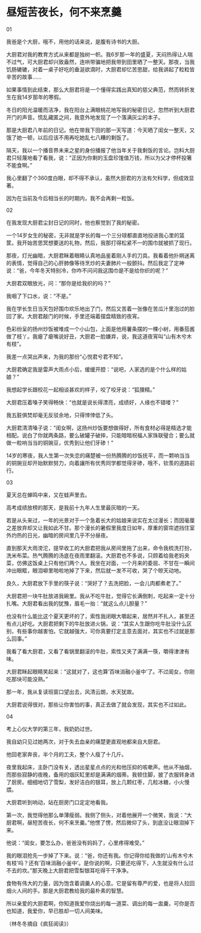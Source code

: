# 昼短苦夜长，何不来烹羹

01 

我爸是个大厨，哦不，用他的话来说，是腹有诗书的大厨。 

大厨君对我的教育方式从来都是独树一帜。我6岁那一年的盛夏，天闷热得让人喘不过气，可大厨君却兴致盎然，连哄带骗地把我带到田里晒了一整天。那夜，当我饥肠辘辘，对着一桌子好吃的垂涎欲滴时，大厨君却忆苦思甜，给我讲起了粒粒皆辛苦的故事…… 

如果事情到此结束，那么大厨君将是一个懂得实践出真知的慈父典范，然而转折发生在我14岁那年的寒假。 

冬日的阳光温暖而洁净，我在阳台上满眼桃花地写我的秘密日记，忽然听到大厨君开门的声音。慌乱藏匿之间，我意外地发现了一个落满灰尘的本子。 

那是大厨君八年前的日记。他在带我下田的那一天写道：今天晒了闺女一整天，又饿了她一顿，以后应该不用再吃她乱七八糟的剩饭了。 

隔天，我以一个播音界未来之星的身份播报了他当年关于我剩饭的言论。岂料大厨君只轻蔑地看了看我，说：“正因为你剩的玉盘珍馐值万钱，所以为父才停杯投箸不能食啊。” 

我心里翻了个360度白眼，却不得不承认，虽然大厨君的方法有欠科学，但成效显著。 

因为在当前及今后相当长的时期内，我不会再剩一粒饭。 

02 

在我发现大厨君尘封日记的同时，他也察觉到了我的秘密。 

一个14岁女生的秘密，无非就是学长的每一个三分球都直直地投进我心里的篮筐。我开始苦思冥想要送的礼物，然后，我那打得松紧不一的围巾就被抓了现行。 

那夜，灯光幽暗，大厨君眯着眼睛认真地品鉴着刚人手的刀具。我看着他扑朔迷离的表情，觉得自己的心肝肺像等待烹炒的夫妻肺片一般颤抖。然后我定了定神说：“爸，今年冬天特别冷，你咋不问问我这围巾是不是给你织的呢？” 

大厨君双眼放光，问：“那你是给我织的吗？” 

我咽了下口水，说：“不是。” 

我在学长生日当天包好围巾欢乐地出了门，然后又苦着一张像在苦瓜汁里泡过的脸回了家。大厨君敲门的时候，手里还端着摆盘精致的夜宵。 

色彩纷呈的扬州炒饭被堆成一个小山包，上面是他用薯条摆的一棵小树，用番茄酱做了枝丫。我瘪了瘪嘴说好丑，大厨君一脸嫌弃，说，我这道夜宵叫“山有木兮木有枝”。 

我差一点哭出声来，为我的那份“心悦君兮君不知”。 

大厨君确定我是雷声大雨点小后，缓缓开腔：“说吧，人家选的是个什么样的姑娘？” 

我想起学长跟校花一起相谈甚欢的样子，咬了咬牙说：“狐狸精。” 

大厨君压着嗓子笑得畅快：“也就是说长得漂亮，成绩好，人缘也不错喽？” 

我五脏俱焚却毫无反驳余地，只得悻悻低了头。 

大厨君清清嗓子说：“闺女啊，这扬州炒饭要想做得好，所有食材必得是精选才能相配。说白了你就两条路，要么破罐子破摔，只能暗暗祝福人家珠联璧合；要么就做一粒响当当的铜豌豆，优秀到让他们牙碜！” 

14岁的寒夜，我人生第一次失恋的痛楚被一份热腾腾的炒饭抚平，而一颗响当当的铜豌豆却开始默默努力，向着讓所有优秀同学都觉得牙碜，哦不，钦羡的道路前行。 

03 

夏天总在蝉鸣中来，又在蛙声里去。 

高考成绩放榜的那天，是我前十九年人生里最灰暗的一天。 

若是从头来过，一年的光景对于一个急着长大的姑娘来说实在太过漫长；而因毫厘之差放弃却又让我如此不甘。那个漫长的暑假里我度日如年，厚重的窗帘遮挡住室外灼热的日光，幽暗的房间里几乎不分昼夜。 

直到那天大雨滂沱，提早收工的大厨君把我从房间里拖了出来，命令我梳洗打扮，洗米布菜。热气腾腾的汤底在夜雨里翻滚。大厨君也不多说，只顾着给我老妈夹菜，仿佛这饭桌上只有他们两个人。我坐在对面，一个月来的委屈、不甘在一瞬间冲出眼眶，眼泪噼里啪啦地掉了下来，然后就一发不可收，哭了个晾天动地。 

良久，大厨君放下手里的筷子说：“哭好了？去洗把脸，一会儿肉都煮老了。” 

大厨君把一块牛肚放进我碗里。我从不吃牛肚，觉得它长满倒刺，吃起来一定十分扎嘴。大厨君看出我的犹豫，眉毛一抬：“就这么点儿胆量？” 

也没有什么能比这个夏天更坏的了，索性我闭眼大嚼起来，居然并不扎人，甚至还有点儿好吃。大厨君把剩下的牛肚放进火锅，说：“其实人生跟你吃牛肚没什么区别，有些事你越害怕，它就越强大，可你真要打定主意去面对，其实也不过就是那么回事。” 

我看了看大厨君，又看了看锅里翻滚的牛肚，索性又夹了满满一筷，嚼得津津有味。 

大厨君眯起眼睛笑起来：“这就对了，这也算‘百味消融小釜中’了。不过闺女，你刚吃那块可能没熟。” 

那一年，我从复读班窗口望出去，风清云朗，水天犹故。 

大厨君说得很对，那些让你害怕的事，真正去做了就会发现，其实也不过如此。 

04 

考上心仪大学的第三年，我奶奶过世。 

我自幼只见过她两次，对于失去血亲的痛楚更直观地都来自大厨君。 

他回老家奔丧，半个月的工夫，整个人瘦了十几斤。 

夜里我起床，主卧门没有关，透出星星点点的光和他压抑的咳嗽声。他从不抽烟，而那些寂静的夜晚，备用的烟灰缸里却是满满的烟蒂。我顿住脚，披了衣服转身进了厨房。细细地切了雪梨，发好洁白的银耳，放上几颗红枣，几粒冰糖，小火慢煨。 

大厨君听到响动，站在厨房门口定定地看我。 

第一次，我觉得他那么单薄瘦弱。我侧了侧头，对着他展开一个微笑，我说：“大厨君啊，昼短苦夜长，何不来烹羹。”他愣了愣，然后微仰了头，到底没让眼泪掉下来。 

他说：“闺女，要怎么办，爸爸没有妈妈了，心里疼得难受。” 

我的眼泪抢先一步掉了下来。说：“爸，你还有我。你记得你给我做的‘山有木兮木有枝’吗？还有‘百味消融小釜中’。是你说的啊，只要还吃得下，人生就没有什么过不去的坎。”那天晚上大厨君把雪梨银耳吃得干干净净。 

食物有伟大的力量，因为饱含着调羹人的心意。它是留有尊严的爱，也是将人拉回烟火人间的手。那是大厨君教给我的最朴素的智慧。 

所以亲爱的大厨君啊，你知道我爱你烧出的每一道菜、调出的每一盅羹，可你是否也知道，我爱你，早已胜却一切人间美味。 

（林冬冬摘自《疯狂阅读》）